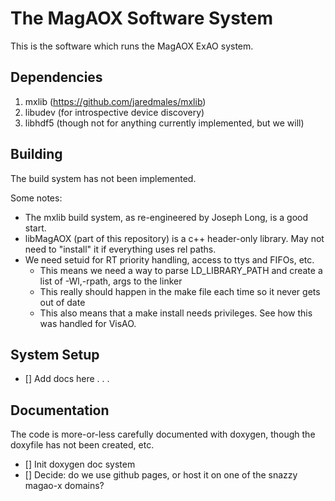 
# The MagAOX Software System

This is the software which runs the MagAOX ExAO system.  

## Dependencies

1. mxlib (https://github.com/jaredmales/mxlib)
2. libudev (for introspective device discovery)
3. libhdf5 (though not for anything currently implemented, but we will)

## Building

The build system has not been implemented. 

Some notes:

* The mxlib build system, as re-engineered by Joseph Long, is a good start.
* libMagAOX (part of this repository) is a c++ header-only library.  May not need to "install" it if everything uses rel paths.
* We need setuid for RT priority handling, access to ttys and FIFOs, etc.
  * This means we need a way to parse LD_LIBRARY_PATH and create a list of -Wl,-rpath,<path> args to the linker
  * This really should happen in the make file each time so it never gets out of date
  * This also means that a make install needs privileges.  See how this was handled for VisAO.

## System Setup

- [] Add docs here . . .

## Documentation

The code is more-or-less carefully documented with doxygen, though the doxyfile has not been created, etc.

- [] Init doxygen doc system
- [] Decide: do we use github pages, or host it on one of the snazzy magao-x domains?
